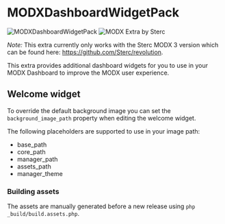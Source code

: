 # MODXDashboardWidgetPack #
![MODXDashboardWidgetPack](https://img.shields.io/badge/version-1.0.1-brightgreen.svg) ![MODX Extra by Sterc](https://img.shields.io/badge/extra%20by-sterc-ff69b4.svg)

*Note:* This extra currently only works with the Sterc MODX 3 version which can be found here: https://github.com/Sterc/revolution.

This extra provides additional dashboard widgets for you to use in your MODX Dashboard to improve the MODX user experience.  

## Welcome widget ##
To override the default background image you can set the `background_image_path` property when editing the welcome widget.

The following placeholders are supported to use in your image path:

* base_path
* core_path
* manager_path
* assets_path
* manager_theme

### Building assets ###
The assets are manually generated before a new release using `php _build/build.assets.php`.